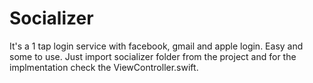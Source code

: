 # Socializer

It's a 1 tap login service with facebook, gmail and apple login. Easy and some to use. Just import socializer folder from the project and for the implmentation check the ViewController.swift.
